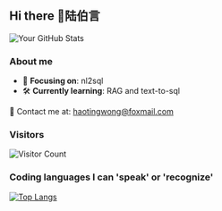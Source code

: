 ## Hi there 👋陆伯言

![Your GitHub Stats](https://github-readme-stats.vercel.app/api?username=Lu-Boyan&show_icons=true&theme=dark&include_all_commits=true)

### About me

- 🎯 **Focusing on**: nl2sql
- 🛠️ **Currently learning**: RAG and text-to-sql

📧 Contact me at: [haotingwong@foxmail.com](mailto:haotingwong@foxmail.com)

### Visitors
![Visitor Count](https://komarev.com/ghpvc/?username=Lu-Boyan&color=green)

### Coding languages I can 'speak' or 'recognize'
[![Top Langs](https://github-readme-stats.vercel.app/api/top-langs/?username=Lu-Boyan&layout=compact)](https://github.com/Lu-Boyan)

